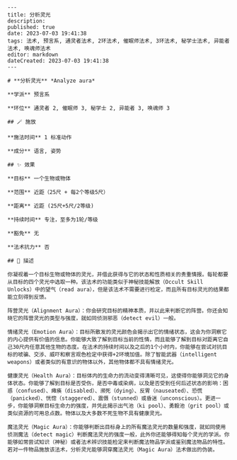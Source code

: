 
    ---
    title: 分析灵光
    description: 
    published: true
    date: 2023-07-03 19:41:38
    tags: 法术, 预言系, 通灵者法术, 2环法术, 催眠师法术, 3环法术, 秘学士法术, 异能者法术, 唤魂师法术
    editor: markdown
    dateCreated: 2023-07-03 19:41:38
    ---

    # **分析灵光** *Analyze aura*

    **学派** 预言系 

    **环位** 通灵者 2, 催眠师 3, 秘学士 2, 异能者 3, 唤魂师 3

    ## 🪄 施放

    **施法时间** 1 标准动作

    **成分** 语言, 姿势

    ## ✨ 效果 

    **目标** 一个生物或物体 

    **范围** 近距（25尺 + 每2个等级5尺）

    **距离** 近距 (25尺+5尺/2等级)  

    **持续时间** 专注，至多为1轮/等级 

    **豁免** 无

    **法术抗力** 否

    ## 📖 描述

    你凝视着一个目标生物或物体的灵光，并借此获得与它的状态和性质相关的贵重情报。每轮都要从目标的四个灵光中选取一种。该法术的功能类似于神秘技能解放（Occult Skill Unlocks）中的望气（read aura），但是该法术不需要进行检定，而且所有目标灵光的结果都能立刻得到反馈。

    阵营灵光（Alignment Aura）：你会研究目标的精神本质，并以此来判断它的阵营。你还会知晓它的阵营灵光的类型与强度，就如同侦测邪恶（detect evil）一般。

    情绪灵光（Emotion Aura）：目标所散发的灵光颜色会揭示出它的情绪状态，这会为你洞察它的内心提供有价值的信息。你能够大致了解到目标当前的性情，而且能够了解到目标对距离它自己30尺内任意其他生物的态度。在法术的持续时间以及之后的1个小时内，你能够在尝试对抗目标的唬骗、交涉、威吓和察言观色检定中获得+2环境加值。除了智能武器（intelligent weapons）或者类似的有意识的物体以外，其他物体都不具有情绪灵光。

    健康灵光（Health Aura）：目标体内的生命力的流动变得清晰可见，这使得你能够洞见它的身体状态。你能够了解到目标是否受伤，是否中毒或染病，以及是否受到任何后述状态的影响：困惑（confused）、瘫痪（disabled）、濒死（dying）、反胃（nauseated）、恐慌（panicked）、恍惚（staggered）、震慑（stunned）或昏迷（unconscious）。更进一步，你能够洞察目标生命力的强度，并凭此揭示出气池（ki pool）、勇毅池（grit pool）或类似资源的可用总点数。物体以及大多数不死生物不具有健康灵光。

    魔法灵光（Magic Aura）：你能够判断出目标身上的所有魔法灵光的数量和强度，就如同使用侦测魔法（detect magic）判断魔法灵光的强度一般，此外你还能够得知每个灵光的学派。你能够如常尝试知识（神秘）或者法术辨识技能检定来判断魔法物品学派或鉴别魔法物品的特性。若对一件物品施放该法术，分析灵光能够洞穿魔法灵光（Magic Aura）法术做出的伪装。
    